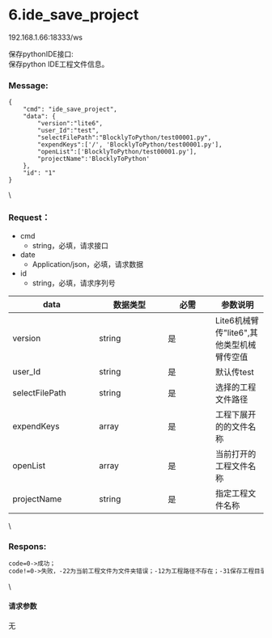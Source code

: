 # 6.ide\_save\_project

192.168.1.66:18333/ws

保存pythonIDE接口:\
保存python IDE工程文件信息。

### Message: <a href="#message" id="message"></a>

```1c
{
    "cmd": "ide_save_project",
    "data": {
        "version":"lite6",
        "user_Id":"test",
        "selectFilePath":"BlocklyToPython/test00001.py",
        "expendKeys":['/', 'BlocklyToPython/test00001.py'],
        "openList":['BlocklyToPython/test00001.py'],
        "projectName":'BlocklyToPython'
    },
    "id": "1"
}
```

\


### Request： <a href="#request" id="request"></a>

* cmd
  * string，必填，请求接口
* date
  * Application/json，必填，请求数据
* id
  * string，必填，请求序列号

<table><thead><tr><th width="155">data</th><th width="120">数据类型</th><th width="78">必需</th><th>参数说明</th></tr></thead><tbody><tr><td>version</td><td>string</td><td>是</td><td>Lite6机械臂传"lite6",其他类型机械臂传空值</td></tr><tr><td>user_Id</td><td>string</td><td>是</td><td>默认传test</td></tr><tr><td>selectFilePath</td><td>string</td><td>是</td><td>选择的工程文件路径</td></tr><tr><td>expendKeys</td><td>array</td><td>是</td><td>工程下展开的的文件名称</td></tr><tr><td>openList</td><td>array</td><td>是</td><td>当前打开的工程文件名称</td></tr><tr><td>projectName</td><td>string</td><td>是</td><td>指定工程文件名称</td></tr></tbody></table>

\


### Respons: <a href="#respons" id="respons"></a>

```apache
code=0->成功；
code!=0->失败，-22为当前工程文件为文件夹错误；-12为工程路径不存在；-31保存工程目录异常。
```

\


#### 请求参数

无
